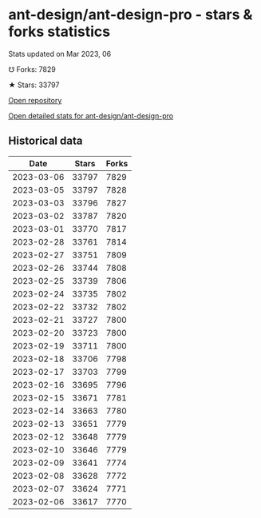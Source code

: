 # ant-design/ant-design-pro - stars & forks statistics

Stats updated on Mar 2023, 06

☋ Forks: 7829

★ Stars: 33797

[Open repository](https://github.com/ant-design/ant-design-pro)

[Open detailed stats for ant-design/ant-design-pro](https://reviewgithub.com/rep/ant-design/ant-design-pro)

## Historical data
| Date | Stars | Forks |
|------|-------|-------|
| 2023-03-06 | 33797 | 7829 | 
| 2023-03-05 | 33797 | 7828 | 
| 2023-03-03 | 33796 | 7827 | 
| 2023-03-02 | 33787 | 7820 | 
| 2023-03-01 | 33770 | 7817 | 
| 2023-02-28 | 33761 | 7814 | 
| 2023-02-27 | 33751 | 7809 | 
| 2023-02-26 | 33744 | 7808 | 
| 2023-02-25 | 33739 | 7806 | 
| 2023-02-24 | 33735 | 7802 | 
| 2023-02-22 | 33732 | 7802 | 
| 2023-02-21 | 33727 | 7800 | 
| 2023-02-20 | 33723 | 7800 | 
| 2023-02-19 | 33711 | 7800 | 
| 2023-02-18 | 33706 | 7798 | 
| 2023-02-17 | 33703 | 7799 | 
| 2023-02-16 | 33695 | 7796 | 
| 2023-02-15 | 33671 | 7781 | 
| 2023-02-14 | 33663 | 7780 | 
| 2023-02-13 | 33651 | 7779 | 
| 2023-02-12 | 33648 | 7779 | 
| 2023-02-10 | 33646 | 7779 | 
| 2023-02-09 | 33641 | 7774 | 
| 2023-02-08 | 33628 | 7772 | 
| 2023-02-07 | 33624 | 7771 | 
| 2023-02-06 | 33617 | 7770 | 

